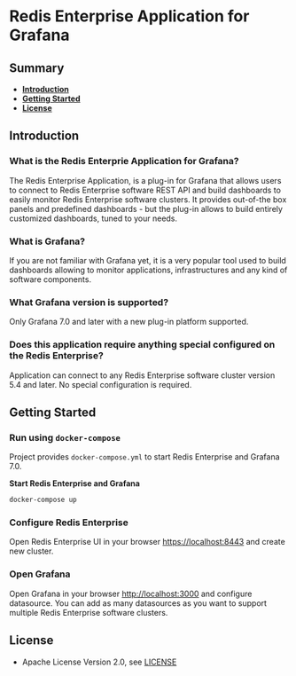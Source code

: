 # Redis Enterprise Application for Grafana

## Summary

- [**Introduction**](#introduction)
- [**Getting Started**](#getting-started)
- [**License**](#license)

## Introduction

### What is the Redis Enterprie Application for Grafana?

The Redis Enterprise Application, is a plug-in for Grafana that allows users to connect to Redis Enterprise software REST API and build dashboards to easily monitor Redis Enterprise software clusters. It provides out-of-the box panels and predefined dashboards - but the plug-in allows to build entirely customized dashboards, tuned to your needs.

### What is Grafana?

If you are not familiar with Grafana yet, it is a very popular tool used to build dashboards allowing to monitor applications, infrastructures and any kind of software components.

### What Grafana version is supported?

Only Grafana 7.0 and later with a new plug-in platform supported.

### Does this application require anything special configured on the Redis Enterprise?

Application can connect to any Redis Enterprise software cluster version 5.4 and later. No special configuration is required.

## Getting Started

### Run using `docker-compose`

Project provides `docker-compose.yml` to start Redis Enterprise and Grafana 7.0.

**Start Redis Enterprise and Grafana**

```bash
docker-compose up
```

### Configure Redis Enterprise

Open Redis Enterprise UI in your browser [https://localhost:8443](https://localhost:8443) and create new cluster.

### Open Grafana

Open Grafana in your browser [http://localhost:3000](http://localhost:3000) and configure datasource. You can add as many datasources as you want to support multiple Redis Enterprise software clusters.

## License

- Apache License Version 2.0, see [LICENSE](LICENSE)
